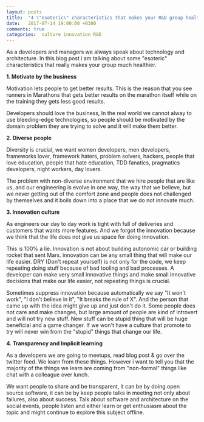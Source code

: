 ```yaml
---
layout: posts
title:  "4 \"esoteric\" characteristics that makes your R&D group healthier"
date:   2017-07-14 19:00:00 +0300
comments: true
categories:  culture innovation R&D
---
```

<p> 

As a developers and managers we always speak about technology and architecture. In this blog post i am talking about some "esoteric" characteristics that really makes your group much healthier.

<p><b>1. Motivate by the business</b></p>
<p>Motivation lets people to get better results. This is the reason that you see runners in Marathons that gets better results on the marathon itself while on the training they gets less good results.
</p>
<p>Developers should love the business, In the real world we cannot alway to use bleeding-edge technologies, so people should be motivated by the domain problem they are trying to solve and it will make them better. 
</p>
<p><b>2. Diverse people</b></p>
<p>
Diversity is crucial, we want women developers, men developers, frameworks lover, framework haters, problem solvers, hackers, people that love education, people that hate education, TDD fanatics, pragmatics developers, night workers, day lovers.
</p>
<p>
The problem with non-diverse environment that we hire people that are like us, and our engineering is evolve in one way, the way that we believe, but we never getting out of the comfort zone and people does not challenged by themselves and it boils down into a place that we do not innovate much.
</p>
<p>
<b>3. Innovation culture</b></p>
<p>
As engineers our day to day work is tight with full of deliveries and customers that wants more features. And we forgot the innovation because we think that the life does not give us space for doing innovation.
</p>
<p>
This is 100% a lie. Innovation is not about building autonomic car or building rocket that sent Mars. innovation can be any small thing that will make our life easier. 
DRY (Don't repeat yourself) is not only for the code, we keep repeating doing stuff because of bad tooling and bad processes. A developer can make very small innovative things and make small innovative decisions that make our life easier, not repeating things is crucial.
</p>
<p>
Sometimes suppress innovation because automatically we say "It won't work", "I don't believe in it", "It breaks the rule of X". And the person that came up with the idea might give up and just don't do it. Some people does not care and make changes, but large amount of people are kind of introvert and will not try new stuff. New stuff can be stupid thing that will be huge beneficial and a game changer. If we won't have a culture that promote to try will never win from the "stupid" things that change our life.
</p>
<p>
<b>4. Transparency and Implicit learning</b></p>
<p>
As a developers we are going to meetups, read blog post & go over the twitter feed. We learn from these things. However i want to tell you that the majority of the things we learn are coming from "non-formal" things like chat with a colleague over lunch.
</p>
<p>
We want people to share and be transparent, it can be by doing open source software, it can be by keep people talks in meeting not only about failures, also about success. 
Talk about software and architecture on the social events, people listen and either learn or get enthusiasm about the topic and might continue to explore this subject offline.
</p>

</p>
